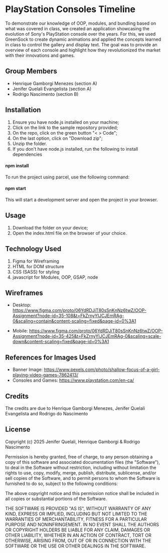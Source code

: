 # PlayStation Consoles Timeline

To demonstrate our knowledge of OOP, modules, and bundling based on what was covered in class, we created an application showcasing the evolution of Sony's PlayStation console over the years. For this, we used GreenSock to create dynamic animations and applied the concepts learned in class to control the gallery and display text. The goal was to provide an overview of each console and highlight how they revolutionized the market with their innovations and games.

## Group Members

- Henrique Gamborgi Menezes (section A)
- Jenifer Quelali Evangelista (section A)
- Rodrigo Nascimento (section B)

## Installation

1. Ensure you have node.js installed on your machine;
2. Click on the link to the sample repository provided;
3. On the repo, click on the green button "< > Code";
4. On the last option, click on "Download zip";
5. Unzip the folder.
6. If you don't have node.js installed, run the following to install dependencies

#### npm install

To run the project using parcel, use the following command:

#### npm start

This will start a development server and open the project in your browser.

## Usage

1. Download the folder on your device;
2. Open the index.html file on the browser of your choice.

## Technology Used

1. Figma for Wireframing
2. HTML for DOM structure
3. CSS (SASS) for styling
4. javascript for Modules, OOP, GSAP, node

## Wireframes

- Desktop:
  https://www.figma.com/proto/06YdRDJiT80sSnKnNz6twZ/OOP-Assignment?node-id=35-108&t=FkZrnyYIJCJEmRAg-0&scaling=contain&content-scaling=fixed&page-id=0%3A1

- Mobile:
  https://www.figma.com/proto/06YdRDJiT80sSnKnNz6twZ/OOP-Assignment?node-id=35-425&t=FkZrnyYIJCJEmRAg-0&scaling=scale-down&content-scaling=fixed&page-id=0%3A1

## References for Images Used

- Banner Image: https://www.pexels.com/photo/shallow-focus-of-a-girl-playing-video-games-7862413/
- Consoles and Games: https://www.playstation.com/en-ca/

## Credits

The credits are due to Henrique Gamborgi Menezes, Jenifer Quelali Evangelista and Rodrigo do Nascimento

## License

Copyright (c) 2025 Jenifer Quelali, Henrique Gamborgi & Rodrigo Nascimento

Permission is hereby granted, free of charge, to any person obtaining a copy of this software and associated documentation files (the "Software"), to deal in the Software without restriction, including without limitation the rights to use, copy, modify, merge, publish, distribute, sublicense, and/or sell copies of the Software, and to permit persons to whom the Software is furnished to do so, subject to the following conditions:

The above copyright notice and this permission notice shall be included in all copies or substantial portions of the Software.

THE SOFTWARE IS PROVIDED "AS IS", WITHOUT WARRANTY OF ANY KIND, EXPRESS OR IMPLIED, INCLUDING BUT NOT LIMITED TO THE WARRANTIES OF MERCHANTABILITY, FITNESS FOR A PARTICULAR PURPOSE AND NONINFRINGEMENT. IN NO EVENT SHALL THE AUTHORS OR COPYRIGHT HOLDERS BE LIABLE FOR ANY CLAIM, DAMAGES OR OTHER LIABILITY, WHETHER IN AN ACTION OF CONTRACT, TORT OR OTHERWISE, ARISING FROM, OUT OF OR IN CONNECTION WITH THE SOFTWARE OR THE USE OR OTHER DEALINGS IN THE SOFTWARE.

